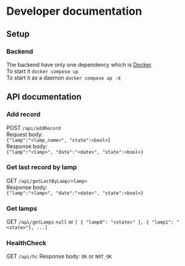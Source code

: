 # Developer documentation

## Setup
### Backend  
The backend have only one dependency which is [Docker](https://www.docker.com/).  
To start it `docker compose up`  
To start it as a daemon `docker compose up -d`  

## API documentation
### Add record
POST `/api/addRecord`  
Request body:  
`{"lamp":"<lamp_name>", "state":<bool>}`  
Response body:  
`{"lamp":"<lamp>", "date":"<date>", "state":<bool>}`

### Get last record by lamp
GET `/api/getLastByLamp/<lamp>`  
Response body:  
`{"lamp":"<lamp>", "date":"<date>", "state":<bool>}`

### Get lamps
GET `/api/getLamps`
`null` or `[ { "lamp0": "<state>" }, { "lamp1": "<state>"}, ...]`

### HealthCheck
GET `/api/hc`
Response body:
`OK` or `NOT_OK`

